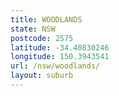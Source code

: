```yaml
---
title: WOODLANDS
state: NSW
postcode: 2575
latitude: -34.40830246
longitude: 150.3943541
url: /nsw/woodlands/
layout: suburb
---
```


